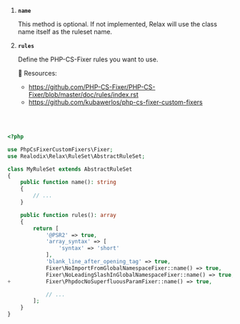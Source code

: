 1. **`name`**

   This method is optional. If not implemented, Relax will use the class name itself as the ruleset name.

2. **`rules`**

   Define the PHP-CS-Fixer rules you want to use.

   🧱 Resources:
   - https://github.com/PHP-CS-Fixer/PHP-CS-Fixer/blob/master/doc/rules/index.rst
   - https://github.com/kubawerlos/php-cs-fixer-custom-fixers

<br> <br>

```php
<?php

use PhpCsFixerCustomFixers\Fixer;
use Realodix\Relax\RuleSet\AbstractRuleSet;

class MyRuleSet extends AbstractRuleSet
{
    public function name(): string
    {
        // ...
    }

    public function rules(): array
    {
        return [
            '@PSR2' => true,
            'array_syntax' => [
                'syntax' => 'short'
            ],
            'blank_line_after_opening_tag' => true,
            Fixer\NoImportFromGlobalNamespaceFixer::name() => true,
            Fixer\NoLeadingSlashInGlobalNamespaceFixer::name() => true,
+           Fixer\PhpdocNoSuperfluousParamFixer::name() => true,

            // ...
        ];
    }
}
```
